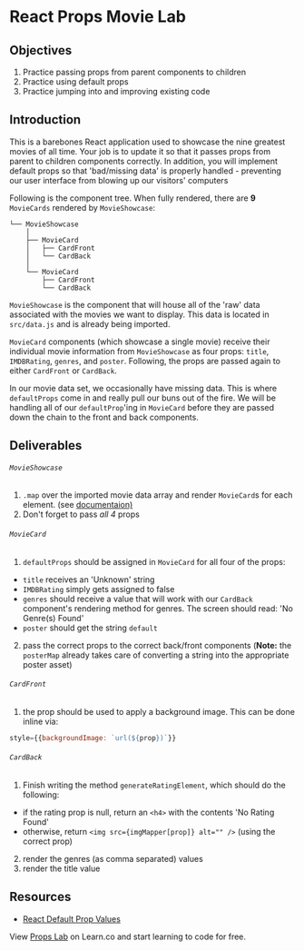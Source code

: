 # React Props Movie Lab


## Objectives

1. Practice passing props from parent components to children
2. Practice using default props
3. Practice jumping into and improving existing code 


## Introduction

This is a barebones React application used to showcase the nine greatest movies
of all time. Your job is to update it so that it passes props from parent to
children components correctly. In addition, you will implement default props so
that 'bad/missing data' is properly handled - preventing our user interface from
blowing up our visitors' computers

Following is the component tree. When fully rendered, there are **9**
`MovieCards` rendered by `MovieShowcase`:

```
└── MovieShowcase
    │
    ├── MovieCard
    │   ├── CardFront
    │   └── CardBack
    │    
    └── MovieCard
        ├── CardFront
        └── CardBack
```

`MovieShowcase` is the component that will house all of the 'raw' data
associated with the movies we want to display. This data is located in
`src/data.js` and is already being imported.

`MovieCard` components (which showcase a single movie) receive their individual
movie information from `MovieShowcase` as four props: `title`, `IMDBRating`,
`genres`, and `poster`. Following, the props are passed again to either
`CardFront` or `CardBack`.

In our movie data set, we occasionally have missing data. This is where
`defaultProps` come in and really pull our buns out of the fire. We will be
handling all of our `defaultProp`'ing in `MovieCard` before they are passed down
the chain to the front and back components.


## Deliverables

###### `MovieShowcase`
1. `.map` over the imported movie data array and render `MovieCard`s for each element. (see [documentaion)][lists-and-keys]
2. Don't forget to pass _all 4_ props

###### `MovieCard`
1. `defaultProps` should be assigned in `MovieCard` for all four of the props:
  - `title` receives an 'Unknown' string
  - `IMDBRating` simply gets assigned to false
  - `genres` should receive a value that will work with our `CardBack` component's rendering method for genres. The screen should read: 'No Genre(s) Found'
  - `poster` should get the string `default`
2. pass the correct props to the correct back/front components
(**Note:** the `posterMap` already takes care of converting a string into the appropriate poster asset)

###### `CardFront`
1. the prop should be used to apply a background image. This can be done inline via: 
```js
style={{backgroundImage: `url(${prop})`}}
```

###### `CardBack`
1. Finish writing the method `generateRatingElement`, which should do the following:
  - if the rating prop is null, return an `<h4>` with the contents 'No Rating Found'
  - otherwise, return `<img src={imgMapper[prop]} alt="" />` (using the correct prop)
2. render the genres (as comma separated) values
3. render the title value




## Resources
- [React Default Prop Values](https://reactjs.org/docs/components-and-props.html#default-prop-values)

<p class='util--hide'>View <a href='https://learn.co/lessons/react-props-movie-lab'>Props Lab</a> on Learn.co and start learning to code for free.</p>

[lists-and-keys]: https://reactjs.org/docs/lists-and-keys.html
